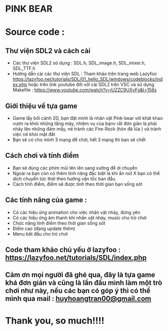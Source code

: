 # PINK BEAR
# Source code : 

## Thư viện SDL2 và cách cài 
- Các thư viện SDL2 sử dụng : SDL.h, SDL_image.h, SDL_mixer.h, SDL_TTF.h
- Hướng dẫn cài các thư viện SDL : Tham khảo trên trang web Lazyfoo
https://lazyfoo.net/tutorials/SDL/01_hello_SDL/windows/codeblocks/index.php
hoặc trên link youtube đới với cài SDL2 trên VSC và sử dựng Makefile  : https://www.youtube.com/watch?v=jUZZC9UXyFs&t=156s
## Giới thiệu về tựa game 
- Game lấy bối cảnh 2D, bạn đặt mình là nhân vật Pink-bear với khát khao vươn ra khỏi những tầng mây, nhiệm vụ của bạnv rất đơn giản là phải nhảy lên những đám mây, né tránh các Fire-Rock (hòn đá lửa ) và tránh việc rơi khỏi mặt đất
- Bạn sẽ có cho mình 3 mạng để chơi, hết 3 mạng thì bạn sẽ chết 
## Cách chơi và tính điểm
- Bạn sẽ dùng các phím mũi tên lên sang xướng để di chuyển
- Ngoài ra bạn còn có thêm tính năng đặc biệt là khi ấn nút X bạn có thể dịch chuyển tức thời theo hướng vận tốc ban đầu.
- Cách tính điểm, điểm sẽ được tính theo thời gian bạn sống sót
## Các tính năng của game :
- Có các hiệu ứng animation cho việc nhân vật nhảy, đứng yên
- Có các hiệu ứng âm thanh khi nhân vật nhảy, music cho trò chơi
- Chức năng tính điểm theo thời gian sống sót
- Điểm cao (đang update thêm)
- Menu bắt đầu cho trò chơi
## Code tham khảo chủ yếu ở lazyfoo : https://lazyfoo.net/tutorials/SDL/index.php

## Cảm ơn mọi người đã ghé qua, đây là tựa game khá đơn giản và cũng là lần đầu mình làm một trò chơi như này, nếu các bạn có góp ý thì có thể mình qua mail : huyhoangtran00@gmail.com

# Thank you, so much!!!!
